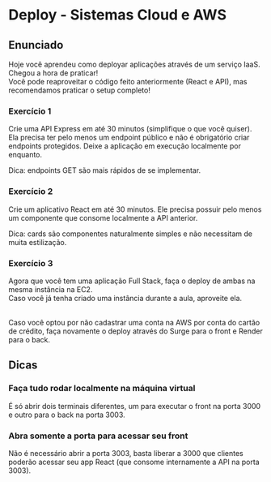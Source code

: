# Deploy - Sistemas Cloud e AWS

## Enunciado

Hoje você aprendeu como deployar aplicações através de um serviço IaaS. Chegou a hora de praticar! <br>
Você pode reaproveitar o código feito anteriormente (React e API), mas recomendamos praticar o setup completo!

### Exercício 1

Crie uma API Express em até 30 minutos (simplifique o que você quiser). Ela precisa ter pelo menos um endpoint público e não é obrigatório criar endpoints protegidos. Deixe a aplicação em execução localmente por enquanto. <br>

Dica: endpoints GET são mais rápidos de se implementar.

### Exercício 2

Crie um aplicativo React em até 30 minutos. Ele precisa possuir pelo menos um componente que consome localmente a API anterior.
<br>

Dica: cards são componentes naturalmente simples e não necessitam de muita estilização.

### Exercício 3

Agora que você tem uma aplicação Full Stack, faça o deploy de ambas na mesma instância na EC2.<br>
Caso você já tenha criado uma instância durante a aula, aproveite ela.<br>
<br>

Caso você optou por não cadastrar uma conta na AWS por conta do cartão de crédito, faça novamente o deploy através do Surge para o front e Render para o back.

## Dicas

### Faça tudo rodar localmente na máquina virtual
É só abrir dois terminais diferentes, um para executar o front na porta 3000 e outro para o back na porta 3003.

### Abra somente a porta para acessar seu front
Não é necessário abrir a porta 3003, basta liberar a 3000 que clientes poderão acessar seu app React (que consome internamente a API na porta 3003).
